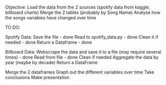

Objective:
Load the data from the 2 sources (spotify data from kaggle, billboard charts)
Merge the 2 tables (probably by Song Name)
Analyse how the songs variables have changed over time


TO DO:

Spotify Data:
    Save the file - done
    Read to spotify_data.py - done
    Clean it if needed - done
    Return a Dataframe - done

Billboard Data:
    Webscrape the data and save it to a file (may require several times) - done
    Read from file - done
    Clean if needed
    Aggregate the data by year (maybe by decade)
    Return a DataFrame

Merge the 2 dataframes
Graph out the different variables over time
Take conclusions
Make presentation
